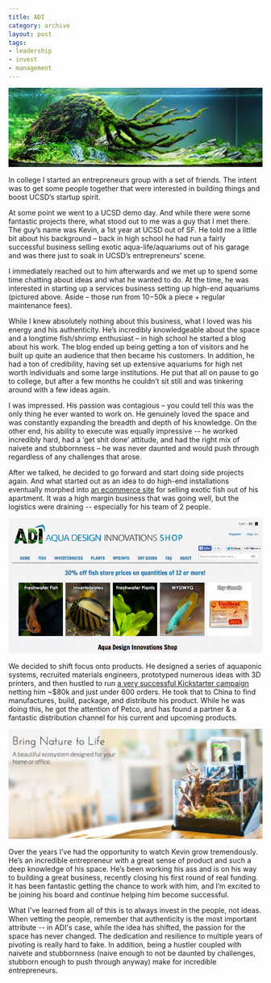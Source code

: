 ```yaml
---
title: ADI
category: archive
layout: post
tags:
- leadership
- invest
- management
---
```


![ada](/images/ada.jpg)

In college I started an entrepreneurs group with a set of friends. The intent was to get some people together that were interested in building things and boost UCSD’s startup spirit. 

At some point we went to a UCSD demo day. And while there were some fantastic projects there, what stood out to me was a guy that I met there. The guy’s name was Kevin, a 1st year at UCSD out of SF. He told me a little bit about his background – back in high school he had run a fairly successful business selling exotic aqua-life/aquariums out of his garage and was there just to soak in UCSD’s entrepreneurs’ scene. 

I immediately reached out to him afterwards and we met up to spend some time chatting about ideas and what he wanted to do. At the time, he was interested in starting up a services business setting up high-end aquariums (pictured above. Aside – those run from $10-$50k a piece + regular maintenance fees).

While I knew absolutely nothing about this business, what I loved was his energy and his authenticity. He’s incredibly knowledgeable about the space and a longtime fish/shrimp enthusiast – in high school he started a blog about his work. The blog ended up being getting a ton of visitors and he built up quite an audience that then became his customers. In addition, he had a ton of credibility, having set up extensive aquariums for high net worth individuals and some large institutions. He put that all on pause to go to college, but after a few months he couldn’t sit still and was tinkering around with a few ideas again.

I was impressed. His passion was contagious – you could tell this was the only thing he ever wanted to work on. He genuinely loved the space and was constantly expanding the breadth and depth of his knowledge. On the other end, his ability to execute was equally impressive -- he worked incredibly hard, had a ‘get shit done’ attitude, and had the right mix of naivete and stubbornness – he was never daunted and would push through regardless of any challenges that arose. 

After we talked, he decided to go forward and start doing side projects again. And what started out as an idea to do high-end installations eventually morphed into [an ecommerce site](http://aquadesigninnovations.com/shop/all/) for selling exotic fish out of his apartment. It was a high margin business that was going well, but the logistics were draining -- especially for his team of 2 people. 

![adi-store](/images/adi-store.png)

We decided to shift focus onto products. He designed a series of aquaponic systems, recruited materials engineers, prototyped numerous ideas with 3D printers, and then hustled to run [a very successful Kickstarter campaign](https://www.kickstarter.com/projects/kevinzl/ecoqube-desktop-ecosystem-that-grow-flowers-and-he) netting him ~$80k and just under 600 orders. He took that to China to find manufactures, build, package, and distribute his product. While he was doing this, he got the attention of Petco, and has found a partner & a fantastic distribution channel for his current and upcoming products. 

![ecoqube](/images/ecoqube.png)

Over the years I’ve had the opportunity to watch Kevin grow tremendously. He’s an incredible entrepreneur with a great sense of product and such a deep knowledge of his space. He’s been working his ass and is on his way to building a great business, recently closing his first round of real funding. It has been fantastic getting the chance to work with him, and I’m excited to be joining his board and continue helping him become successful.

What I've learned from all of this is to always invest in the people, not ideas. When vetting the people, remember that authenticity is the most important attribute -- in ADI's case, while the idea has shifted, the passion for the space has never changed. The dedication and resilience to multiple years of pivoting is really hard to fake. In addition, being a hustler coupled with naivete and stubbornness (naive enough to not be daunted by challenges, stubborn enough to push through anyway) make for incredible entrepreneurs.